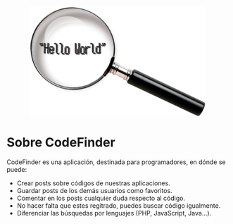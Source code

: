 <p align="center"><img src="public/img/ideaLogo.png" width="400" height="250"></p>


# Sobre CodeFinder

CodeFinder es una aplicación, destinada para programadores, en dónde se puede:

- Crear posts sobre códigos de nuestras aplicaciones.
- Guardar posts de los demás usuarios como favoritos.
- Comentar en los posts cualquier duda respecto al código.
- No hacer falta que estes regitrado, puedes buscar código igualmente.
- Diferenciar las búsquedas por lenguajes (PHP, JavaScript, Java...).

